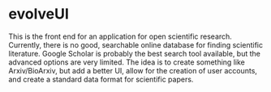 # evolveUI

This is the front end for an application for open scientific research. Currently, there is no good, searchable online database for finding scientific literature.
Google Scholar is probably the best search tool available, but the advanced options are very limited. The idea is to create something like Arxiv/BioArxiv,
but add a better UI, allow for the creation of user accounts, and create a standard data format for scientific papers.
